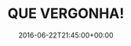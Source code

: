 ---
layout: post
title: "QUE VERGONHA!"
date: 2016-06-22T21:45:00+00:00
external_link: "http://globoesporte.globo.com/sp/campinas-e-regiao/blogs/especial-blog/torcedor-da-ponte-preta/post/que-vergonha.html"
categories: news "Blog Rafael Ras"
---